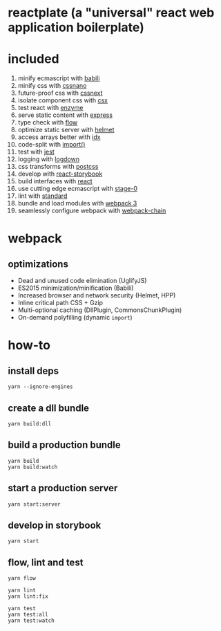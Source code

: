 # reactplate (a "universal" react web application boilerplate)

# included

1. minify ecmascript with [babili](https://www.npmjs.com/package/babili)
1. minify css with [cssnano](https://www.npmjs.com/package/cssnano)
1. future-proof css with [cssnext](https://www.npmjs.com/package/postcss-cssnext)
1. isolate component css with [csx](https://www.npmjs.com/package/csx)
1. test react with [enzyme](https://www.npmjs.com/package/enzyme)
1. serve static content with [express](https://www.npmjs.com/package/express)
1. type check with [flow](https://www.npmjs.com/package/flow-bin)
1. optimize static server with [helmet](https://www.npmjs.com/package/helmet)
1. access arrays better with [idx](https://www.npmjs.com/package/idx)
1. code-split with [import()](https://www.npmjs.com/package/babel-plugin-syntax-dynamic-import)
1. test with [jest](https://www.npmjs.com/package/jest)
1. logging with [logdown](https://www.npmjs.com/package/logdown)
1. css transforms with [postcss](https://www.npmjs.com/package/postcss-cssnext)
1. develop with [react-storybook](https://www.npmjs.com/package/@storybook/react)
1. build interfaces with [react](https://www.npmjs.com/package/react)
1. use cutting edge ecmascript with [stage-0](https://www.npmjs.com/package/babel-preset-stage-0)
1. lint with [standard](https://www.npmjs.com/package/standard)
1. bundle and load modules with [webpack 3](https://www.npmjs.com/package/webpack)
1. seamlessly configure webpack with [webpack-chain](https://www.npmjs.com/package/webpack-chain)

# webpack

## optimizations
- Dead and unused code elimination (UglifyJS)
- ES2015 minimization/minification (Babili)
- Increased browser and network security (Helmet, HPP)
- Inline critical path CSS + Gzip
- Multi-optional caching (DllPlugin, CommonsChunkPlugin)
- On-demand polyfilling (dynamic `import`)

# how-to

## install deps
```
yarn --ignore-engines
```

## create a dll bundle
```
yarn build:dll
```

## build a production bundle
```
yarn build
yarn build:watch
```

## start a production server
```
yarn start:server
```

## develop in storybook
```
yarn start
```

## flow, lint and test
```
yarn flow

yarn lint
yarn lint:fix

yarn test
yarn test:all
yarn test:watch
```
